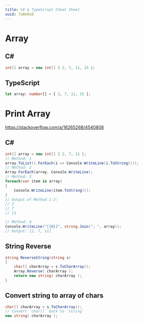 ```yaml
---
title: C# & TypeScript Cheat Sheet
uuid: 7y0e9i6
---
```



# Array

## C#

```csharp
int[] array = new int[] { 2, 7, 11, 15 };
```

## TypeScript

```ts
let array: number[] = [ 2, 7, 11, 15 ];
```

# Print Array

https://stackoverflow.com/a/16265268/4540808

## C#

```csharp
int[] array = new int[] { 2, 7, 11 };
// Method: 1
array.ToList().ForEach(i => Console.WriteLine(i.ToString()));
// Method: 2
Array.ForEach(array, Console.WriteLine);
// Method: 3
foreach(var item in array)
{
    Console.WriteLine(item.ToString());
}
// Output of Method 1-3:
// 2
// 7
// 11

// Method: 4
Console.WriteLine("[{0}]", string.Join(", ", array));
// Output: [2, 7, 11]
```

## String Reverse

```csharp
string ReverseString(string s)
{
    char[] charArray = s.ToCharArray();
    Array.Reverse( charArray );
    return new string( charArray );
}
```

## Convert string to array of chars

```csharp
char[] charArray = s.ToCharArray();
// Convert `char[]` back to `string`
new string( charArray );
```
